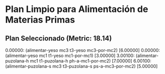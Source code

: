 # Plan Limpio para Alimentación de Materias Primas

## Plan Seleccionado (Metric: 18.14)

0.00000: (alimentar-yeso mc3 t3-yeso mc3-por-mc2) [6.00000]
0.00000: (alimentar-yeso mc1 t1-yeso mc1-por-mc1) [3.00000]
3.00100: (alimentar-puzolana-h mc1 t1-puzolana-h ph-a-mc1-por-mc2) [7.00000]
6.00100: (alimentar-puzolana-s mc3 t3-puzolana-s ps-a-mc3-por-mc2) [5.00000]